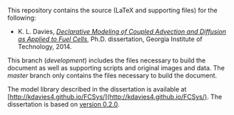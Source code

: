 This repository contains the source (LaTeX and supporting files) for the 
following:

- K. L. Davies,
[*Declarative Modeling of Coupled Advection and Diffusion as Applied to Fuel Cells*](http://kdavies4.github.io/PhD/Davies%20-%20Declarative%20Modeling%20of%20Coupled%20Advection%20&%20Diffusion%20as%20Applied%20to%20FCs.pdf),
 Ph.D. dissertation, Georgia Institute of Technology, 2014.

This branch (*development*) includes the files necessary to build the document 
as well as supporting scripts and original images and data.  The *master* branch
only contains the files necessary to build the document.  

The model library described in the dissertation is available at 
[http://kdavies4.github.io/FCSys/](http://kdavies4.github.io/FCSys/).  The 
dissertation is based on 
[version 0.2.0](https://github.com/kdavies4/FCSys/archive/v0.2.0.zip).
